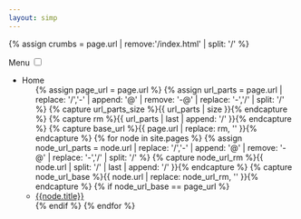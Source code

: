 ```yaml
---
layout: simp
---
```


{% assign crumbs = page.url | remove:'/index.html' | split: '/' %}

<label for="show-menu" class="show-menu">Menu</label>
<input type="checkbox" id="show-menu" role="button">

<ul id="menu">
<li><a>Home</a>
<ul class="hidden">
{% assign page_url = page.url %}
{% assign url_parts = page.url | replace: '/','-' | append: '@' | remove: '-@' | replace: '-','/' | split: '/' %}
{% capture url_parts_size %}{{ url_parts | size }}{% endcapture %}
{% capture rm %}{{ url_parts | last | append: '/' }}{% endcapture %}
{% capture base_url %}{{ page.url | replace: rm, '' }}{% endcapture %}
{% for node in site.pages %}
{% assign node_url_parts = node.url | replace: '/','-' | append: '@' | remove: '-@' | replace: '-','/' | split: '/' %}
{% capture node_url_rm %}{{ node.url | split: '/' | last | append: '/' }}{% endcapture %}
{% capture node_url_base %}{{ node.url | replace: node_url_rm, '' }}{% endcapture %}
{% if node_url_base == page_url %}<li><a href="{{node.url}}">{{node.title}}</a></li>{% endif %}
{% endfor %}
</ul>
</li>
</ul>
